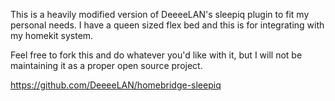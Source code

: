 This is a heavily modified version of DeeeeLAN's sleepiq plugin to fit my personal needs. I have a queen sized flex bed and this is for integrating with my homekit system.

Feel free to fork this and do whatever you'd like with it, but I will not be maintaining it as a proper open source project.

https://github.com/DeeeeLAN/homebridge-sleepiq
